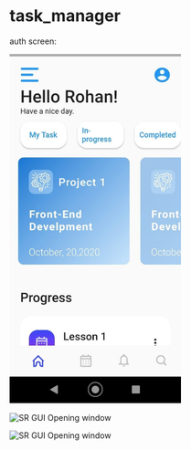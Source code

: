 # task_manager

auth screen:

<p align="left">
  <img src="assets/readme_ui/photo_2022-03-16_19-32-12.jpg" alt="SR GUI Opening window"
       width="300">
</p>

<p align="left">
  <img src="assets/readme_ui/photo_2022-03-16_19-32-13.jpg.jpg" alt="SR GUI Opening window"
       width="300">
</p>

<p align="left">
  <img src="assets/readme_ui/photo_2022-03-16_19-32-13 (2)" alt="SR GUI Opening window"
       width="300">
</p>